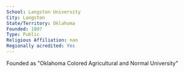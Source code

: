 ```yaml
---
School: Langston University
City: Langston
State/Territory: Oklahoma
Founded: 1897
Type: Public
Religious Affiliation: nan
Regionally acredited: Yes
---
```

Founded as "Oklahoma Colored Agricultural and Normal University"